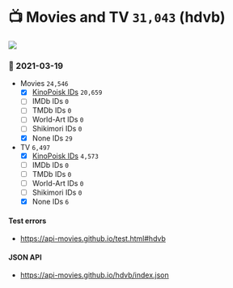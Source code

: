 # :tv: Movies and TV `31,043` (hdvb)

<a href="https://API-Movies.github.io"><img src="https://API-Movies.github.io/banner.png?cache"></a>

### :date: 2021-03-19
- Movies `24,546`
  - [x] <a href="https://API-Movies.github.io/hdvb/movie_kinopoisk_ids.json">KinoPoisk IDs</a> `20,659`
  - [ ] IMDb IDs `0`
  - [ ] TMDb IDs `0`
  - [ ] World-Art IDs `0`
  - [ ] Shikimori IDs `0`
  - [x] None IDs `29`
- TV `6,497`
  - [x] <a href="https://API-Movies.github.io/hdvb/tv_kinopoisk_ids.json">KinoPoisk IDs</a> `4,573`
  - [ ] IMDb IDs `0`
  - [ ] TMDb IDs `0`
  - [ ] World-Art IDs `0`
  - [ ] Shikimori IDs `0`
  - [x] None IDs `6`
#### Test errors
- <a href='https://api-movies.github.io/test.html#hdvb'>https://api-movies.github.io/test.html#hdvb</a>
#### JSON API
- <a href='https://api-movies.github.io/hdvb/index.json'>https://api-movies.github.io/hdvb/index.json</a>
